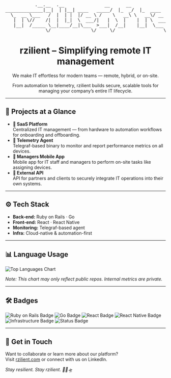 <div align="center">

<pre>
           .__.__  .__               __      __                .__
______________|__|  | |__| ____   _____/  |_  _/  |_  ____   ____ |  |__
  \_  __ \___   /  |  | |  |/ __ \ /    \   __\ \   __\/ __ \_/ ___\|  |  \
   |  | \//    /|  |  |_|  \  ___/|   |  \  |    |  | \  ___/\  \___|   Y  \
   |__|  /_____ \__|____/__|\___  >___|  /__|    |__|  \___  >\___  >___|  /
               \/               \/     \/                  \/     \/     \/
</pre>

<h1>rzilient – Simplifying remote IT management</h1>
<p>We make IT effortless for modern teams — remote, hybrid, or on-site.</p>
<p>From automation to telemetry, rzilient builds secure, scalable tools for managing your company’s entire IT lifecycle.</p>

</div>

<hr>

<h2>🚀 Projects at a Glance</h2>

<ul>
  <li>
    <strong>🧩 SaaS Platform</strong><br>
    Centralized IT management — from hardware to automation workflows for onboarding and offboarding.
  </li>
  <li>
    <strong>📡 Telemetry Agent</strong><br>
    Telegraf-based binary to monitor and report performance metrics on all devices.
  </li>
  <li>
    <strong>📱 Managers Mobile App</strong><br>
    Mobile app for IT staff and managers to perform on-site tasks like assigning devices.
  </li>
  <li>
    <strong>🔗 External API</strong><br>
    API for partners and clients to securely integrate IT operations into their own systems.
  </li>
</ul>

<hr>

<h2>⚙️ Tech Stack</h2>

<ul>
  <li><strong>Back-end:</strong> Ruby on Rails · Go</li>
  <li><strong>Front-end:</strong> React · React Native</li>
  <li><strong>Monitoring:</strong> Telegraf-based agent</li>
  <li><strong>Infra:</strong> Cloud-native & automation-first</li>
</ul>

<hr>

<h2>📊 Language Usage</h2>

<p>
  <img src="https://github-readme-stats.vercel.app/api/top-langs/?username=rzilient-club&layout=compact&hide=html&theme=default" alt="Top Languages Chart">
</p>

<p><em>Note: This chart may only reflect public repos. Internal metrics are private.</em></p>

<hr>

<h2>🛠️ Badges</h2>

<p>
  <img src="https://img.shields.io/badge/Built%20with-Ruby%20on%20Rails-red" alt="Ruby on Rails Badge">
  <img src="https://img.shields.io/badge/Powered%20by-Go-blue" alt="Go Badge">
  <img src="https://img.shields.io/badge/Frontend-React-61DAFB" alt="React Badge">
  <img src="https://img.shields.io/badge/Mobile-React%20Native-61DAFB" alt="React Native Badge">
  <img src="https://img.shields.io/badge/Infrastructure-Automated-orange" alt="Infrastructure Badge">
  <img src="https://img.shields.io/badge/Status-In%20Production-brightgreen" alt="Status Badge">
</p>

<hr>

<h2>🧠 Get in Touch</h2>

<p>
  Want to collaborate or learn more about our platform?<br>
  Visit <a href="https://rzilient.com">rzilient.com</a> or connect with us on LinkedIn.
</p>

<p><em>Stay resilient. Stay rzilient. 💾📡🛸</em></p>
